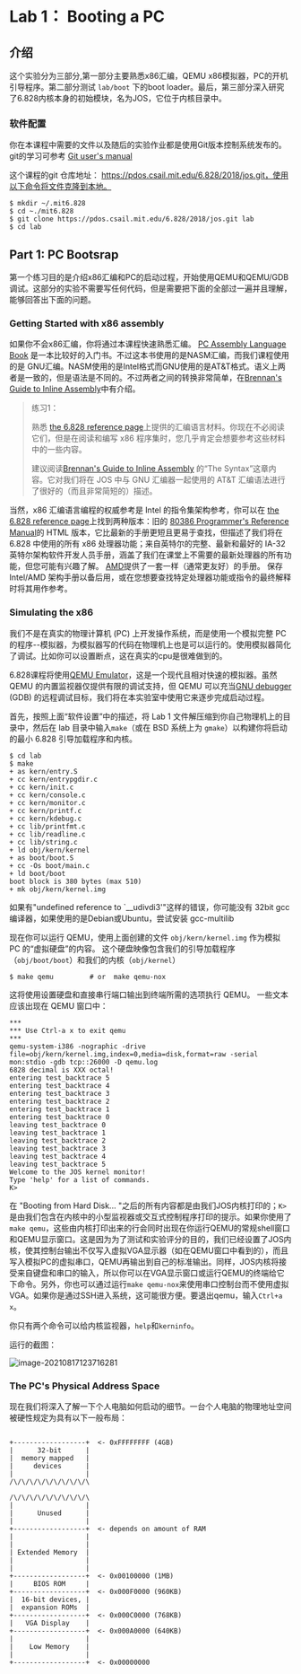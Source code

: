 # Lab 1： Booting a PC



## 介绍

这个实验分为三部分,第一部分主要熟悉x86汇编，QEMU x86模拟器，PC的开机引导程序。第二部分测试 `lab/boot` 下的boot loader。最后，第三部分深入研究了6.828内核本身的初始模块，名为JOS，它位于内核目录中。



### 软件配置

你在本课程中需要的文件以及随后的实验作业都是使用Git版本控制系统发布的。git的学习可参考 [Git user's manual](http://www.kernel.org/pub/software/scm/git/docs/user-manual.html) 

这个课程的git 仓库地址： https://pdos.csail.mit.edu/6.828/2018/jos.git，使用以下命令将文件克隆到本地。

```shell
$ mkdir ~/.mit6.828
$ cd ~./mit6.828
$ git clone https://pdos.csail.mit.edu/6.828/2018/jos.git lab
$ cd lab
```





## Part 1: PC Bootsrap

第一个练习目的是介绍x86汇编和PC的启动过程，开始使用QEMU和QEMU/GDB 调试。这部分的实验不需要写任何代码，但是需要把下面的全部过一遍并且理解，能够回答出下面的问题。



### Getting Started with x86 assembly

如果你不会x86汇编，你将通过本课程快速熟悉汇编。 [PC Assembly Language Book](https://pdos.csail.mit.edu/6.828/2018/readings/pcasm-book.pdf) 是一本比较好的入门书。不过这本书使用的是NASM汇编，而我们课程使用的是 GNU汇编。NASM使用的是Intel格式而GNU使用的是AT&T格式。语义上两者是一致的，但是语法是不同的。不过两者之间的转换非常简单，在[Brennan's Guide to Inline Assembly](http://www.delorie.com/djgpp/doc/brennan/brennan_att_inline_djgpp.html)中有介绍。

> 练习1：
>
> 熟悉 [the 6.828 reference page](https://pdos.csail.mit.edu/6.828/2018/reference.html)上提供的汇编语言材料。你现在不必阅读它们，但是在阅读和编写 x86 程序集时，您几乎肯定会想要参考这些材料中的一些内容。
>
> 建议阅读[Brennan's Guide to Inline Assembly](http://www.delorie.com/djgpp/doc/brennan/brennan_att_inline_djgpp.html) 的“The Syntax”这章内容。它对我们将在 JOS 中与 GNU 汇编器一起使用的 AT&T 汇编语法进行了很好的（而且非常简短的）描述。



当然，x86 汇编语言编程的权威参考是 Intel 的指令集架构参考，你可以在 [the 6.828 reference page](https://pdos.csail.mit.edu/6.828/2018/reference.html)上找到两种版本：旧的  [80386 Programmer's Reference Manual](https://pdos.csail.mit.edu/6.828/2018/readings/i386/toc.htm)的 HTML 版本，它比最新的手册更短且更易于查找，但描述了我们将在 6.828 中使用的所有 x86 处理器功能；来自英特尔的完整、最新和最好的 IA-32 英特尔架构软件开发人员手册，涵盖了我们在课堂上不需要的最新处理器的所有功能，但您可能有兴趣了解。 [AMD](http://developer.amd.com/resources/developer-guides-manuals/)提供了一套一样（通常更友好）的手册。 保存 Intel/AMD 架构手册以备后用，或在您想要查找特定处理器功能或指令的最终解释时将其用作参考。



### Simulating the x86

我们不是在真实的物理计算机 (PC) 上开发操作系统，而是使用一个模拟完整 PC 的程序--模拟器，为模拟器写的代码在物理机上也是可以运行的。使用模拟器简化了调试。比如你可以设置断点，这在真实的cpu是很难做到的。

6.828课程将使用[QEMU Emulator](http://www.qemu.org/)，这是一个现代且相对快速的模拟器。虽然 QEMU 的内置监视器仅提供有限的调试支持，但 QEMU 可以充当[GNU debugger](http://www.gnu.org/software/gdb/) (GDB) 的远程调试目标，我们将在本实验室中使用它来逐步完成启动过程。

首先，按照上面“软件设置”中的描述，将 Lab 1 文件解压缩到你自己物理机上的目录中，然后在 lab 目录中输入`make`（或在 BSD 系统上为 `gmake`）以构建你将启动的最小 6.828 引导加载程序和内核。

```shell
$ cd lab
$ make
+ as kern/entry.S
+ cc kern/entrypgdir.c
+ cc kern/init.c
+ cc kern/console.c
+ cc kern/monitor.c
+ cc kern/printf.c
+ cc kern/kdebug.c
+ cc lib/printfmt.c
+ cc lib/readline.c
+ cc lib/string.c
+ ld obj/kern/kernel
+ as boot/boot.S
+ cc -Os boot/main.c
+ ld boot/boot
boot block is 380 bytes (max 510)
+ mk obj/kern/kernel.img

```

如果有"undefined reference to `__udivdi3'"这样的错误，你可能没有 32bit gcc编译器，如果使用的是Debian或Ubuntu，尝试安装  gcc-multilib

现在你可以运行 QEMU，使用上面创建的文件 `obj/kern/kernel.img` 作为模拟 PC 的“虚拟硬盘”的内容。 这个硬盘映像包含我们的引导加载程序（`obj/boot/boot`）和我们的内核（`obj/kernel`）

```shell
$ make qemu			# or  make qemu-nox
```

这将使用设置硬盘和直接串行端口输出到终端所需的选项执行 QEMU。 一些文本应该出现在 QEMU 窗口中：

```shell
***
*** Use Ctrl-a x to exit qemu
***
qemu-system-i386 -nographic -drive file=obj/kern/kernel.img,index=0,media=disk,format=raw -serial mon:stdio -gdb tcp::26000 -D qemu.log 
6828 decimal is XXX octal!
entering test_backtrace 5
entering test_backtrace 4
entering test_backtrace 3
entering test_backtrace 2
entering test_backtrace 1
entering test_backtrace 0
leaving test_backtrace 0
leaving test_backtrace 1
leaving test_backtrace 2
leaving test_backtrace 3
leaving test_backtrace 4
leaving test_backtrace 5
Welcome to the JOS kernel monitor!
Type 'help' for a list of commands.
K> 

```

在 "Booting from Hard Disk... "之后的所有内容都是由我们JOS内核打印的；`K>`是由我们包含在内核中的小型监视器或交互式控制程序打印的提示。如果你使用了`make qemu`，这些由内核打印出来的行会同时出现在你运行QEMU的常规shell窗口和QEMU显示窗口。这是因为为了测试和实验评分的目的，我们已经设置了JOS内核，使其控制台输出不仅写入虚拟VGA显示器（如在QEMU窗口中看到的），而且写入模拟PC的虚拟串口，QEMU再输出到自己的标准输出。同样，JOS内核将接受来自键盘和串口的输入，所以你可以在VGA显示窗口或运行QEMU的终端给它下命令。另外，你也可以通过运行`make qemu-nox`来使用串口控制台而不使用虚拟VGA。如果你是通过SSH进入系统，这可能很方便。要退出qemu，输入`Ctrl+a x`。

你只有两个命令可以给内核监视器，`help`和`kerninfo`。



运行的截图：

![image-20210817123716281](https://kinvy-images.oss-cn-beijing.aliyuncs.com/Images/image-20210817123716281.png)







### The PC's Physical Address Space

现在我们将深入了解一下个人电脑如何启动的细节。一台个人电脑的物理地址空间被硬性规定为具有以下一般布局：

```

+------------------+  <- 0xFFFFFFFF (4GB)
|      32-bit      |
|  memory mapped   |
|     devices      |
|                  |
/\/\/\/\/\/\/\/\/\/\

/\/\/\/\/\/\/\/\/\/\
|                  |
|      Unused      |
|                  |
+------------------+  <- depends on amount of RAM
|                  |
|                  |
| Extended Memory  |
|                  |
|                  |
+------------------+  <- 0x00100000 (1MB)
|     BIOS ROM     |
+------------------+  <- 0x000F0000 (960KB)
|  16-bit devices, |
|  expansion ROMs  |
+------------------+  <- 0x000C0000 (768KB)
|   VGA Display    |
+------------------+  <- 0x000A0000 (640KB)
|                  |
|    Low Memory    |
|                  |
+------------------+  <- 0x00000000
```



